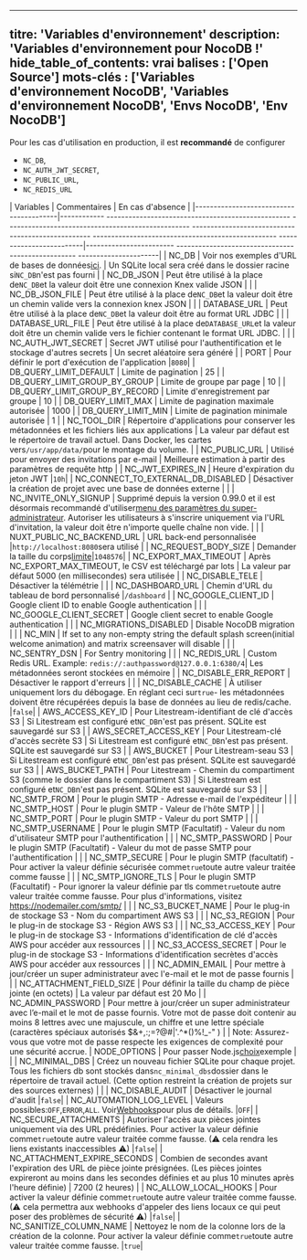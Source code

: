 ***

titre: 'Variables d'environnement'
description: 'Variables d'environnement pour NocoDB !'
hide_table_of_contents: vrai
balises : ['Open Source']
mots-clés : ['Variables d'environnement NocoDB', 'Variables d'environnement NocoDB', 'Envs NocoDB', 'Env NocoDB']
------------------------------------------------------------------------------------------------------------------

Pour les cas d'utilisation en production, il est **recommandé** de configurer

* `NC_DB`,
* `NC_AUTH_JWT_SECRET`,
* `NC_PUBLIC_URL`,
* `NC_REDIS_URL`

| Variables | Commentaires | En cas d'absence |
|----------------------------------------|------------ -------------------------------------------------- -------------------------------------------------- -------------------------------------------------- -------------------------------------------------- -------------------------|------------------------ -------------------------------------------------- ----------------------|
| NC\_DB | Voir nos exemples d'URL de bases de données[ici](https://github.com/nocodb/nocodb#docker). | Un SQLite local sera créé dans le dossier racine si`NC_DB`n'est pas fourni |
| NC\_DB\_JSON | Peut être utilisé à la place de`NC_DB`et la valeur doit être une connexion Knex valide JSON | |
| NC\_DB\_JSON\_FILE | Peut être utilisé à la place de`NC_DB`et la valeur doit être un chemin valide vers la connexion knex JSON | |
| DATABASE\_URL | Peut être utilisé à la place de`NC_DB`et la valeur doit être au format URL JDBC | |
| DATABASE\_URL\_FILE | Peut être utilisé à la place de`DATABASE_URL`et la valeur doit être un chemin valide vers le fichier contenant le format URL JDBC. | |
| NC\_AUTH\_JWT\_SECRET | Secret JWT utilisé pour l'authentification et le stockage d'autres secrets | Un secret aléatoire sera généré |
| PORT | Pour définir le port d'exécution de l'application |`8080`|
| DB\_QUERY\_LIMIT\_DEFAULT | Limite de pagination | 25 |
| DB\_QUERY\_LIMIT\_GROUP\_BY\_GROUP | Limite de groupe par page | 10 |
| DB\_QUERY\_LIMIT\_GROUP\_BY\_RECORD | Limite d'enregistrement par groupe | 10 |
| DB\_QUERY\_LIMIT\_MAX | Limite de pagination maximale autorisée | 1000 |
| DB\_QUERY\_LIMIT\_MIN | Limite de pagination minimale autorisée | 1 |
| NC\_TOOL\_DIR | Répertoire d'applications pour conserver les métadonnées et les fichiers liés aux applications | La valeur par défaut est le répertoire de travail actuel. Dans Docker, les cartes vers`/usr/app/data/`pour le montage du volume. |
| NC\_PUBLIC\_URL | Utilisé pour envoyer des invitations par e-mail | Meilleure estimation à partir des paramètres de requête http |
| NC\_JWT\_EXPIRES\_IN | Heure d'expiration du jeton JWT |`10h`|
| NC\_CONNECT\_TO\_EXTERNAL\_DB\_DISABLED | Désactiver la création de projet avec une base de données externe | |
| NC\_INVITE\_ONLY\_SIGNUP | Supprimé depuis la version 0.99.0 et il est désormais recommandé d'utiliser[menu des paramètres du super-administrateur](/account-settings/oss-specific-details#enable--disable-signup). Autoriser les utilisateurs à s'inscrire uniquement via l'URL d'invitation, la valeur doit être n'importe quelle chaîne non vide. | |
| NUXT\_PUBLIC\_NC\_BACKEND\_URL | URL back-end personnalisée |`http://localhost:8080`sera utilisé |
| NC\_REQUEST\_BODY\_SIZE | Demander la taille du corps[limite](https://expressjs.com/en/resources/middleware/body-parser.html#limit)|`1048576`|
| NC\_EXPORT\_MAX\_TIMEOUT | Après NC\_EXPORT\_MAX\_TIMEOUT, le CSV est téléchargé par lots | La valeur par défaut 5000 (en millisecondes) sera utilisée |
| NC\_DISABLE\_TELE | Désactiver la télémétrie | |
| NC\_DASHBOARD\_URL | Chemin d'URL du tableau de bord personnalisé |`/dashboard`                                                                                   |
| NC\_GOOGLE\_CLIENT\_ID                | Google client ID to enable Google authentication                                                                                                                                                                                            |                                                                                                |
| NC\_GOOGLE\_CLIENT\_SECRET            | Google client secret to enable Google authentication                                                                                                                                                                                        |                                                                                                |
| NC\_MIGRATIONS\_DISABLED             | Disable NocoDB migration                                                                                                                                                                                                                    |                                                                                                |
| NC\_MIN                             | If set to any non-empty string the default splash screen(initial welcome animation) and matrix screensaver will disable                                                                                                                     |                                                                                                |
| NC\_SENTRY\_DSN                      | For Sentry monitoring                                                                                                                                                                                                                       |                                                                                                |
| NC\_REDIS\_URL                       | Custom Redis URL. Example: `redis://:authpassword@127.0.0.1:6380/4`| Les métadonnées seront stockées en mémoire |
| NC\_DISABLE\_ERR\_REPORT | Désactiver le rapport d'erreurs | |
| NC\_DISABLE\_CACHE | À utiliser uniquement lors du débogage. En réglant ceci sur`true`- les métadonnées doivent être récupérées depuis la base de données au lieu de redis/cache. |`false`|
| AWS\_ACCESS\_KEY\_ID | Pour Litestream-identifiant de clé d'accès S3 | Si Litestream est configuré et`NC_DB`n'est pas présent. SQLite est sauvegardé sur S3 |
| AWS\_SECRET\_ACCESS\_KEY | Pour Litestream-clé d'accès secrète S3 | Si Litestream est configuré et`NC_DB`n'est pas présent. SQLite est sauvegardé sur S3 |
| AWS\_BUCKET | Pour Litestream-seau S3 | Si Litestream est configuré et`NC_DB`n'est pas présent. SQLite est sauvegardé sur S3 |
| AWS\_BUCKET\_PATH | Pour Litestream - Chemin du compartiment S3 (comme le dossier dans le compartiment S3) | Si Litestream est configuré et`NC_DB`n'est pas présent. SQLite est sauvegardé sur S3 |
| NC\_SMTP\_FROM | Pour le plugin SMTP - Adresse e-mail de l'expéditeur | |
| NC\_SMTP\_HOST | Pour le plugin SMTP - Valeur de l'hôte SMTP | |
| NC\_SMTP\_PORT | Pour le plugin SMTP - Valeur du port SMTP | |
| NC\_SMTP\_USERNAME | Pour le plugin SMTP (Facultatif) - Valeur du nom d'utilisateur SMTP pour l'authentification | |
| NC\_SMTP\_PASSWORD | Pour le plugin SMTP (Facultatif) - Valeur du mot de passe SMTP pour l'authentification | |
| NC\_SMTP\_SECURE | Pour le plugin SMTP (facultatif) - Pour activer la valeur définie sécurisée comme`true`toute autre valeur traitée comme fausse | |
| NC\_SMTP\_IGNORE\_TLS | Pour le plugin SMTP (Facultatif) - Pour ignorer la valeur définie par tls comme`true`toute autre valeur traitée comme fausse. Pour plus d'informations, visitez https://nodemailer.com/smtp/ | |
| NC\_S3\_BUCKET\_NAME | Pour le plug-in de stockage S3 - Nom du compartiment AWS S3 | |
| NC\_S3\_REGION | Pour le plug-in de stockage S3 - Région AWS S3 | |
| NC\_S3\_ACCESS\_KEY | Pour le plug-in de stockage S3 - Informations d'identification de clé d'accès AWS pour accéder aux ressources | |
| NC\_S3\_ACCESS\_SECRET | Pour le plug-in de stockage S3 - Informations d'identification secrètes d'accès AWS pour accéder aux ressources | |
| NC\_ADMIN\_EMAIL | Pour mettre à jour/créer un super administrateur avec l'e-mail et le mot de passe fournis | |
| NC\_ATTACHMENT\_FIELD\_SIZE | Pour définir la taille du champ de pièce jointe (en octets) | La valeur par défaut est 20 Mo |
| NC\_ADMIN\_PASSWORD | Pour mettre à jour/créer un super administrateur avec l’e-mail et le mot de passe fournis. Votre mot de passe doit contenir au moins 8 lettres avec une majuscule, un chiffre et une lettre spéciale (caractères spéciaux autorisés $&+,:;=?@#|'.^\*()%!\_-" ) | |
Note: Assurez-vous que votre mot de passe respecte les exigences de complexité pour une sécurité accrue.
| NODE\_OPTIONS | Pour passer Node.js[choix](https://nodejs.org/api/cli.html#node_optionsoptions)exemple | |
| NC\_MINIMAL\_DBS | Créez un nouveau fichier SQLite pour chaque projet. Tous les fichiers db sont stockés dans`nc_minimal_dbs`dossier dans le répertoire de travail actuel. (Cette option restreint la création de projets sur des sources externes) | |
| NC\_DISABLE\_AUDIT | Désactiver le journal d'audit |`false`|
| NC\_AUTOMATION\_LOG\_LEVEL | Valeurs possibles:`OFF`,`ERROR`,`ALL`. Voir[Webhooks](/automation/webhook/create-webhook#call-log)pour plus de détails. |`OFF`|
| NC\_SECURE\_ATTACHMENTS | Autoriser l'accès aux pièces jointes uniquement via des URL prédéfinies. Pour activer la valeur définie comme`true`toute autre valeur traitée comme fausse. (⚠ cela rendra les liens existants inaccessibles ⚠) |`false`|
| NC\_ATTACHMENT\_EXPIRE\_SECONDS | Combien de secondes avant l'expiration des URL de pièce jointe présignées. (Les pièces jointes expireront au moins dans les secondes définies et au plus 10 minutes après l'heure définie) | 7200 (2 heures) |
| NC\_ALLOW\_LOCAL\_HOOKS | Pour activer la valeur définie comme`true`toute autre valeur traitée comme fausse. (⚠ cela permettra aux webhooks d'appeler des liens locaux ce qui peut poser des problèmes de sécurité ⚠) |`false`|
| NC\_SANITIZE\_COLUMN\_NAME | Nettoyez le nom de la colonne lors de la création de la colonne. Pour activer la valeur définie comme`true`toute autre valeur traitée comme fausse. |`true`|
